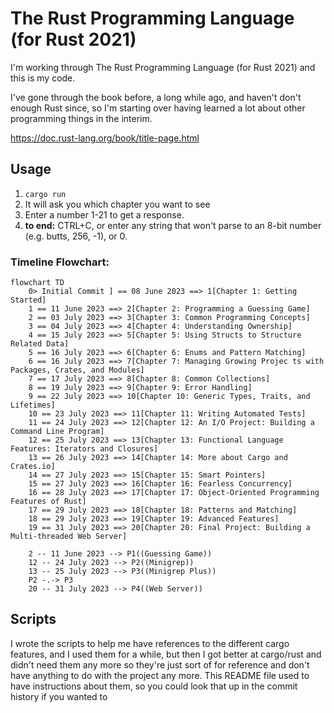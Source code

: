 # The Rust Programming Language (for Rust 2021)

I'm working through The Rust Programming Language (for Rust 2021) and this is my code.

I've gone through the book before, a long while ago, and haven't don't enough Rust since, so I'm starting over having learned a lot about other programming things in the interim.

https://doc.rust-lang.org/book/title-page.html

## Usage

1. `cargo run`
2. It will ask you which chapter you want to see
3. Enter a number 1-21 to get a response.
4. **to end:** CTRL+C, or enter any string that won't parse to an 8-bit number (e.g. butts, 256, -1), or 0.


### Timeline Flowchart: 

```mermaid 
flowchart TD
    0> Initial Commit ] == 08 June 2023 ==> 1[Chapter 1: Getting Started]
    1 == 11 June 2023 ==> 2[Chapter 2: Programming a Guessing Game]
    2 == 03 July 2023 ==> 3[Chapter 3: Common Programming Concepts]
    3 == 04 July 2023 ==> 4[Chapter 4: Understanding Ownership]
    4 == 15 July 2023 ==> 5[Chapter 5: Using Structs to Structure Related Data]
    5 == 16 July 2023 ==> 6[Chapter 6: Enums and Pattern Matching]
    6 == 16 July 2023 ==> 7[Chapter 7: Managing Growing Projec ts with Packages, Crates, and Modules]
    7 == 17 July 2023 ==> 8[Chapter 8: Common Collections]
    8 == 19 July 2023 ==> 9[Chapter 9: Error Handling]
    9 == 22 July 2023 ==> 10[Chapter 10: Generic Types, Traits, and Lifetimes]
    10 == 23 July 2023 ==> 11[Chapter 11: Writing Automated Tests]
    11 == 24 July 2023 ==> 12[Chapter 12: An I/O Project: Building a Command Line Program]
    12 == 25 July 2023 ==> 13[Chapter 13: Functional Language Features: Iterators and Closures]
    13 == 26 July 2023 ==> 14[Chapter 14: More about Cargo and Crates.io]
    14 == 27 July 2023 ==> 15[Chapter 15: Smart Pointers]
    15 == 27 July 2023 ==> 16[Chapter 16: Fearless Concurrency]
    16 == 28 July 2023 ==> 17[Chapter 17: Object-Oriented Programming Features of Rust]
    17 == 29 July 2023 ==> 18[Chapter 18: Patterns and Matching]
    18 == 29 July 2023 ==> 19[Chapter 19: Advanced Features]
    19 == 31 July 2023 ==> 20[Chapter 20: Final Project: Building a Multi-threaded Web Server]

    2 -- 11 June 2023 --> P1((Guessing Game))
    12 -- 24 July 2023 --> P2((Minigrep))
    13 -- 25 July 2023 --> P3((Minigrep Plus))
    P2 -.-> P3
    20 -- 31 July 2023 --> P4((Web Server))
```

## Scripts

I wrote the scripts to help me have references to the different cargo features, and I used them for a while, but then I got better at cargo/rust and didn't need them any more so they're just sort of for reference and don't have anything to do with the project any more.  This README file used to have instructions about them, so you could look that up in the commit history if you wanted to
